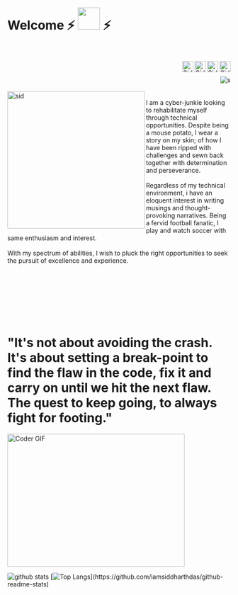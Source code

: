 # Welcome ⚡ <img src="https://media.giphy.com/media/mGcNjsfWAjY5AEZNw6/giphy.gif" width="50"> ⚡
<br /><br />
<a href="https://www.linkedin.com/in/iamsiddharthdas/">
  <img align="right" alt="Siddharth Das - LinkedIn" width="25px" src="https://cdn.jsdelivr.net/npm/simple-icons@v3/icons/linkedin.svg"/>
</a>
<a href="mailto:siddharthdas2203@gmail.com">
  <img align="right" alt="Siddharth Das - Gmail" width="25px" src="https://cdn.jsdelivr.net/npm/simple-icons@v3/icons/gmail.svg"/>
</a>
<a href="https://www.instagram.com/iamsiddharthdas/">
  <img align="right" alt="Siddharth Das - Instagram" width="25px" src="https://cdn.jsdelivr.net/npm/simple-icons@v3/icons/instagram.svg"/>
</a>
<a href="https://twitter.com/iamsiddharthdas">
  <img align="right" alt="Siddharth Das - Twitter" width="25px" src="https://cdn.jsdelivr.net/npm/simple-icons@v3/icons/twitter.svg"/>
</a>
<br/>
<br/>
<img align="right" alt= "s" src="https://visitor-badge.laobi.icu/badge?page_id=iamsiddharthdas.iamsiddharthdas"/>
<br/>
<br />
<img src= "https://user-images.githubusercontent.com/57487500/88657019-dacec800-d0ee-11ea-928a-5db40e7b267f.gif" align="left" alt="sid" width="310" height="310">
<br />
I am a cyber-junkie looking to rehabilitate myself through technical opportunities. Despite being a mouse potato, I wear a story on my skin; of how I have been ripped with challenges and sewn back together with determination and perseverance.
<br/>
<br/>
Regardless of my technical environment, i have an eloquent interest in writing musings and thought-provoking narratives. 
Being a fervid football fanatic, I play and watch soccer with same enthusiasm and interest.
<br/><br/>
With my spectrum of abilities, I wish to pluck the right opportunities to seek the pursuit of excellence and experience.

<br /><br />
#
<br/><br/>

# "It's not about avoiding the crash. It's about setting a break-point to find the flaw in the code, fix it and carry on until we hit the next flaw. The quest to keep going, to always fight for footing." 
<img src="https://media.giphy.com/media/SWoSkN6DxTszqIKEqv/giphy.gif" alt="Coder GIF" width="400" height="300">

![github stats](https://github-readme-stats.vercel.app/api?username=iamsiddharthdas&show_icons=true&theme=radical)
[![Top Langs](https://github-readme-stats.vercel.app/api/top-langs/?username=iamsiddharthdas&align="right")](https://github.com/iamsiddharthdas/github-readme-stats)










